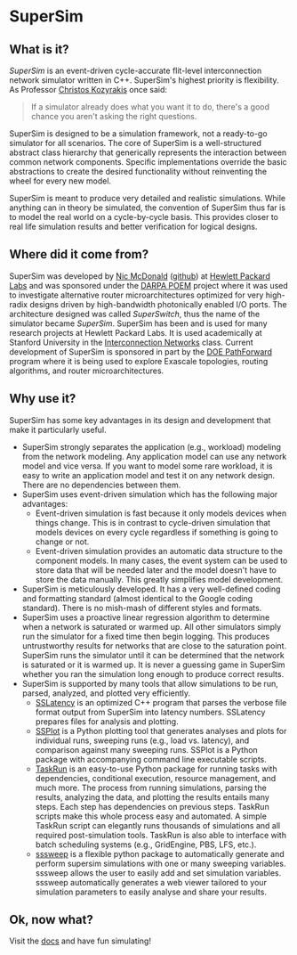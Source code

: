 # SuperSim

## What is it?
*SuperSim* is an event-driven cycle-accurate flit-level interconnection network simulator written in C++. SuperSim's highest priority is flexibility. As Professor [Christos Kozyrakis][christos] once said:
> If a simulator already does what you want it to do, there's a good chance you aren't asking the right questions.

SuperSim is designed to be a simulation framework, not a ready-to-go simulator for all scenarios. The core of SuperSim is a well-structured abstract class hierarchy that generically represents the interaction between common network components. Specific implementations override the basic abstractions to create the desired functionality without reinventing the wheel for every new model.

SuperSim is meant to produce very detailed and realistic simulations. While anything can in theory be simulated, the convention of SuperSim thus far is to model the real world on a cycle-by-cycle basis. This provides closer to real life simulation results and better verification for logical designs.

## Where did it come from?
SuperSim was developed by [Nic McDonald][nicmcd_hpl] ([github][nicmcd_gh]) at [Hewlett Packard Labs][hpelabs] and was sponsored under the [DARPA POEM][poem] project where it was used to investigate alternative router microarchitectures optimized for very high-radix designs driven by high-bandwidth photonically enabled I/O ports. The architecture designed was called *SuperSwitch*, thus the name of the simulator became *SuperSim*. SuperSim has been and is used for many research projects at Hewlett Packard Labs. It is used academically at Stanford University in the [Interconnection Networks][ee382c] class. Current development of SuperSim is sponsored in part by the [DOE PathForward][pathforward] program where it is being used to explore Exascale topologies, routing algorithms, and router microarchitectures.

## Why use it?
SuperSim has some key advantages in its design and development that make it particularly useful.
+ SuperSim strongly separates the application (e.g., workload) modeling from the network modeling. Any application model can use any network model and vice versa. If you want to model some rare workload, it is easy to write an application model and test it on any network design. There are no dependencies between them.
+ SuperSim uses event-driven simulation which has the following major advantages:
  - Event-driven simulation is fast because it only models devices when things change. This is in contrast to cycle-driven simulation that models devices on every cycle regardless if something is going to change or not.
  - Event-driven simulation provides an automatic data structure to the component models. In many cases, the event system can be used to store data that will be needed later and the model doesn't have to store the data manually. This greatly simplifies model development.
+ SuperSim is meticulously developed. It has a very well-defined coding and formatting standard (almost identical to the Google coding standard). There is no mish-mash of different styles and formats.
+ SuperSim uses a proactive linear regression algorithm to determine when a network is saturated or warmed up. All other simulators simply run the simulator for a fixed time then begin logging. This produces untrustworthy results for networks that are close to the saturation point. SuperSim runs the simulator until it can be determined that the network is saturated or it is warmed up. It is never a guessing game in SuperSim whether you ran the simulation long enough to produce correct results.
+ SuperSim is supported by many tools that allow simulations to be run, parsed, analyzed, and plotted very efficiently.
  - [SSLatency][sslatency] is an optimized C++ program that parses the verbose file format output from SuperSim into latency numbers. SSLatency prepares files for analysis and plotting.
  - [SSPlot][ssplot] is a Python plotting tool that generates analyses and plots for individual runs, sweeping runs (e.g., load vs. latency), and comparison against many sweeping runs. SSPlot is a Python package with accompanying command line executable scripts.
  - [TaskRun][taskrun] is an easy-to-use Python package for running tasks with dependencies, conditional execution, resource management, and much more. The process from running simulations, parsing the results, analyzing the data, and plotting the results entails many steps. Each step has dependencies on previous steps. TaskRun scripts make this whole process easy and automated. A simple TaskRun script can elegantly runs thousands of simulations and all required post-simulation tools. TaskRun is also able to interface with batch scheduling systems (e.g., GridEngine, PBS, LFS, etc.).
  - [sssweep][sssweep] is a flexible python package to automatically generate and perform supersim simulations with one or many sweeping variables. sssweep allows the user to easily add and set simulation variables. sssweep automatically generates a web viewer tailored to your simulation parameters to easily analyse and share your results.

## Ok, now what?
Visit the [docs][docs] and have fun simulating!


[christos]: http://csl.stanford.edu/~christos/ "Christos' Home Page"
[nicmcd_hpl]: http://labs.hpe.com/people/nicmcd/ "Nic's Labs Page"
[nicmcd_gh]: https://github.com/nicmcd "Nic's GitHub Page"
[hpelabs]: http://www.labs.hpe.com/ "Hewlett Packard Labs Home"
[poem]: http://www.darpa.mil/program/photonically-optimized-embedded-microprocessors "DARPA POEM Page"
[pathforward]: http://www.exascaleinitiative.org/pathforward "DOE PathForward"
[ee382c]: https://explorecourses.stanford.edu/search?q=ee382c "EE382C Description"
[sslatency]: https://github.com/nicmcd/sslatency "SSLatency at GitHub"
[ssplot]: https://github.com/nicmcd/ssplot "SSPlot at GitHub"
[taskrun]: https://github.com/nicmcd/taskrun "TaskRun at GitHub"
[sssweep]: https://github.com/nicmcd/sssweep "sssweep at GitHub"
[docs]: docs/README.md "SuperSim Documentation"
